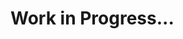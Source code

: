 # Work in Progress...
<!-- 
# Installation Script for Arch Linux
*This repository contains different Installation Scripts to install Arch Linux.*

> [!CAUTION]
> The Scripts in this Repo are WIP. Scripts are acutally not tested and you use it on your own Risk.

Before run the Scripts you need to prepare the installation. At first, you need do download the Arch Linux ISO from [Arch Linux](https://archlinux.org/download/)
Create a bootable device (for example with [Ventoy](https://www.ventoy.net/en/index.html)) (memory stick) with the ISO and boot the computer from the stick. The following preparations are inherited from the 
[Arch Wiki Installation Guide](https://wiki.archlinux.org/title/installation_guide) and were slightly edited.

## Set the console keyboard layout and font to your liking with the following commands
The default [console keymap](https://wiki.archlinux.org/title/Linux_console/Keyboard_configuration) is US. To set the keyboard layout, for example, to German, 
you can set it with [loadkeys](https://man.archlinux.org/man/loadkeys.1). Use the following command:
```
loadkeys de-latin1
```

> [!IMPORTANT]
> You need to press `z` for the `y` and `ß` for the `-`

> [!NOTE]
> If you dont now the keymap name, you can search with `localectl list-keymaps`

Console fonts are located in `/usr/share/kbd/consolefonts/` an can be set with [setfonts](https://man.archlinux.org/man/setfont.8), ommitting the path and
file extension. For example, to use one of the largest fonts suitable for [HiDPI screens](https://wiki.archlinux.org/title/HiDPI), run:
```
setfont ter-132b
```

## Verify boot mode
To verify the boot mode, check the UEFI bitness:
```
cat /sys/firmware/efi/fw_platform_size
```

If the command returns `64`, then system is booted in UEFI mode 64-bit. If the command returns `32`, then system is booted in UEFI mode 32-bit (only systemd-boot als bootloader possible).
If the file does not exist, the system may be booted in BIOS (or CSM) mode.

## Check internet connection
The internet connection with cable should be working out of the box. For Wi-Fi, use the [iwctl](https://wiki.archlinux.org/title/Iwd#iwctl) command to establish a connection.
After that, check the connection with
```
ping archlinux.org
```
## Check the hard disks
Check the name of the hard disk, you want to install Linux. You can check it with
```
lsblk
```
or
```
fdisk -l
```
Notice the name for the script to edit the partitioning for your purpose. For example `sda` or `nvme0n1`
> [!NOTE]
> Example with `lsblk`
> ```
> [pat@patmac ~]$ lsblk
> NAME   MAJ:MIN RM  SIZE RO TYPE MOUNTPOINTS
> sda      8:0    0  113G  0 disk 
> ├─sda1   8:1    0 1000M  0 part /boot/efi
> └─sda2   8:2    0  112G  0 part /
> sdb      8:16   1    0B  0 disk 
> ```
> Example with fdisk -l
> ```
> [pat@patmac ~]$ fdisk -l
> Festplatte /dev/sda: 113 GiB, 121332826112 Bytes, 236978176 Sektoren
> Festplattenmodell: APPLE SSD SD0128
> Einheiten: Sektoren von 1 * 512 = 512 Bytes
> Sektorgröße (logisch/physikalisch): 512 Bytes / 4096 Bytes
> E/A-Größe (minimal/optimal): 4096 Bytes / 4096 Bytes
> Festplattenbezeichnungstyp: gpt
> Festplattenbezeichner: 48CDADDE-4D18-416F-ABAE-F606AD273A69
> 
> Gerät       Anfang      Ende  Sektoren Größe Typ
> /dev/sda1     4096   2052095   2048000 1000M EFI-System
> /dev/sda2  2052096 236974814 234922719  112G Linux-Dateisystem
> ```

## Install `git` and download the repo
```
pacman -Sy
pacman -S git
git XXX
```

## Run the script
....
-->
